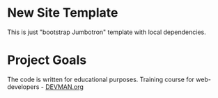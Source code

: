 # New Site Template

This is just "bootstrap Jumbotron" template with local dependencies.

# Project Goals

The code is written for educational purposes. Training course for web-developers - [DEVMAN.org](https://devman.org)
